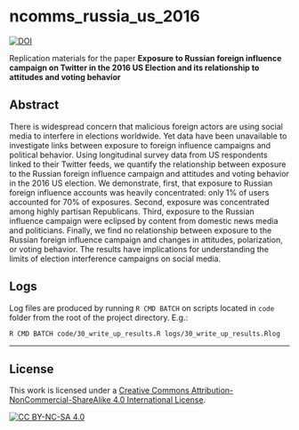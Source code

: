 # ncomms_russia_us_2016

[![DOI](https://zenodo.org/badge/536623330.svg)](https://zenodo.org/badge/latestdoi/536623330)

Replication materials for the paper **Exposure to Russian foreign influence campaign on Twitter in the 2016 US Election and its relationship to attitudes and voting behavior**

## Abstract

There is widespread concern that malicious foreign actors are using social media to interfere in elections worldwide. Yet data have been unavailable to investigate links between exposure to foreign influence campaigns and political behavior. Using longitudinal survey data from US respondents linked to their Twitter feeds, we quantify the relationship between exposure to the Russian foreign influence campaign and attitudes and voting behavior in the 2016 US election. We demonstrate, first, that exposure to Russian foreign influence accounts was heavily concentrated: only 1% of users accounted for 70% of exposures. Second, exposure was concentrated among highly partisan Republicans. Third, exposure to the Russian influence campaign were eclipsed by content from domestic news media and politicians. Finally, we find no relationship between exposure to the Russian foreign influence campaign and changes in attitudes, polarization, or voting behavior. The results have implications for understanding the limits of election interference campaigns on social media.

## Logs

Log files are produced by running `R CMD BATCH` on scripts located in `code` folder from the root of the project directory. E.g.:

    R CMD BATCH code/30_write_up_results.R logs/30_write_up_results.Rlog

------------------------------------------------------------------------

## License

This work is licensed under a [Creative Commons Attribution-NonCommercial-ShareAlike 4.0 International License](http://creativecommons.org/licenses/by-nc-sa/4.0/).

[![CC BY-NC-SA 4.0](https://licensebuttons.net/l/by-nc-sa/4.0/88x31.png)](http://creativecommons.org/licenses/by-nc-sa/4.0/)
